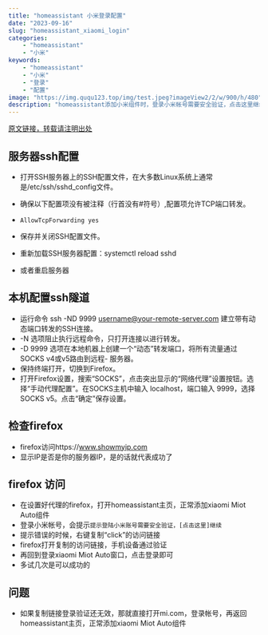 ```yaml
---
title: "homeassistant 小米登录配置"
date: "2023-09-16"
slug: "homeassistant_xiaomi_login"
categories: 
    - "homeassistant"
    - "小米"
keywords:
    - "homeassistant"
    - "小米"
    - "登录"
    - "配置"
image: "https://img.ququ123.top/img/test.jpeg?imageView2/2/w/900/h/480"
description: "homeassistant添加小米组件时，登录小米帐号需要安全验证，点击这里继续，提示错误的时候，右键复制“click”的访问链接，firefox打开复制的访问链接，手机设备通过验证，再回到登录xiaomi Miot Auto窗口，点击登录即可，多试几次是可以成功的。"
---
```



[原文链接，转载请注明出处](https://www.ququ123.top/2024/03/ququ-blog)

## 服务器ssh配置
- 打开SSH服务器上的SSH配置文件，在大多数Linux系统上通常是/etc/ssh/sshd_config文件。

- 确保以下配置项没有被注释（行首没有#符号）,配置项允许TCP端口转发。

- `AllowTcpForwarding yes` 

- 保存并关闭SSH配置文件。

- 重新加载SSH服务器配置：systemctl reload sshd
- 或者重启服务器
## 本机配置ssh隧道

- 运行命令 ssh -ND 9999 username@your-remote-server.com 建立带有动态端口转发的SSH连接。
- -N 选项阻止执行远程命令，只打开连接以进行转发。
- -D 9999 选项在本地机器上创建一个“动态”转发端口，将所有流量通过SOCKS v4或v5路由到远程- 服务器。
- 保持终端打开，切换到Firefox。
- 打开Firefox设置，搜索“SOCKS”，点击突出显示的“网络代理”设置按钮。选择“手动代理配置”。在SOCKS主机中输入 localhost，端口输入 9999，选择SOCKS v5。点击“确定”保存设置。

## 检查firefox
- firefox访问https://www.showmyip.com
- 显示IP是否是你的服务器IP，是的话就代表成功了

## firefox 访问
- 在设置好代理的firefox，打开homeassistant主页，正常添加xiaomi Miot Auto组件
- 登录小米帐号，会提示`提示登陆小米账号需要安全验证，[点击这里]继续`
- 提示错误的时候，右键复制“click”的访问链接
- firefox打开复制的访问链接，手机设备通过验证
- 再回到登录xiaomi Miot Auto窗口，点击登录即可
- 多试几次是可以成功的

## 问题
- 如果复制链接登录验证还无效，那就直接打开mi.com，登录帐号，再返回homeassistant主页，正常添加xiaomi Miot Auto组件